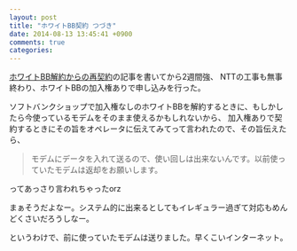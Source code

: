```yaml
---
layout: post
title: "ホワイトBB契約 つづき"
date: 2014-08-13 13:45:41 +0900
comments: true
categories:
---
```


[ホワイトBB解約からの再契約](http://blog.yasuoza.com/2014/07/28/howaitobbjie-yue-karafalsezai-qi-yue/)の記事を書いてから2週間強、
NTTの工事も無事終わり、ホワイトBBの加入権ありで申し込みを行った。

ソフトバンクショップで加入権なしのホワイトBBを解約するときに、もしかしたら今使っているモデムをそのまま使えるかもしれないから、
加入権ありで契約するときにその旨をオペレータに伝えてみてって言われたので、その旨伝えたら、

> モデムにデータを入れて送るので、使い回しは出来ないんです。以前使っていたモデムは返却をお願いします。

ってあっさり言われちゃったorz

まぁそうだよなー。システム的に出来るとしてもイレギュラー過ぎて対応もめんどくさいだろうしなー。

というわけで、前に使っていたモデムは送りました。早くこいインターネット。
